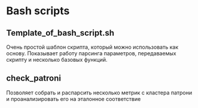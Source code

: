 # Bash scripts
## Template_of_bash_script.sh
Очень простой шаблон скрипта, который можно использовать как основу. Показывает работу парсинга параметров, передаваемых скрипту и несколько базовых функций.
## check_patroni
Позволяет собрать и распарсить несколько метрик с кластера патрони и проанализировать его на эталонное соответствие
